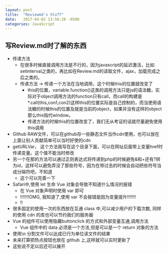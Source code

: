 ```yaml
---
layout: post
title:  "Reviewmd's Stuff"
date:   2017-04-02 13:56:28 -0500
categories: JavaScript
---
```


## 写Review.md时了解的东西

-   传递方法
    -   在很多时候直接调用方法是不行的，因为javascript的延迟激活，比如setinterval之类的，再比如在Review.md的读取文件，ajax，加载完成之后之类的。
    -   传递方法 -> 传递一个方法在当地调用，这个时候this的位置就改变了
        -   this的位置，variable.function()这类的调用方法只是js的语法糖，实际对于object调用方法的function只有call，而call的构建是\*.call(this,con1,con2)这样this的位置实际是自己控制的，而当使用语法糖的时候this的位置及就是当前的object，如果并没有这样的object那么this指代window。
        -   传递方法的时候this的位置改变了，我们无从考证的话就尽量避免使用this调用
-   Github RAW文件，可以在github存一些静态文件当作cdn使用，也可以放在上面让别人贡献简单可以当时好使的cdn
-   getURLVar， 这个方法我写在这个目录下面，可以在网址后面带上变量href时传递变量。这个值不能当时修改
-   另一个在那的方法可以通过正则表达式将传递到php的时候避免&和+还有?转为id，这样可以避免弄没了那些符号，因为在带过去的时候会自动把些符号当成分隔符吧，不知道
    -   这个可以完善一下
-   Safari中,使用 let 生命 Vue 对象会导致不知道什么情况的报错
    -   在 Vue 对象声明时使用 var 即可
    -   !!!!!!!OMG, 我知道了,使用 var 不会报错是因为变量提升!!!!!!!
    -   !!
-   很多固定的使用一次的东西放在互通 class 中,可以减少用户的下载次数, 同样的使用 cdn 的库也可以节约我们的服务器
-   Vue 的组件可以使用隐藏buttonclick 的方式和外部变量互通,调用方法
    -   Vue 组件中的 data 必须是一个方法,但是可以是一个 return 对象的方法
-   使用\\n 分割文件可以达成已行为单位读文件的结果  
-   未来打算把热点按钮也放在 github 上,这样就可以实时更新了
-   这些说不定以后还可以展开
